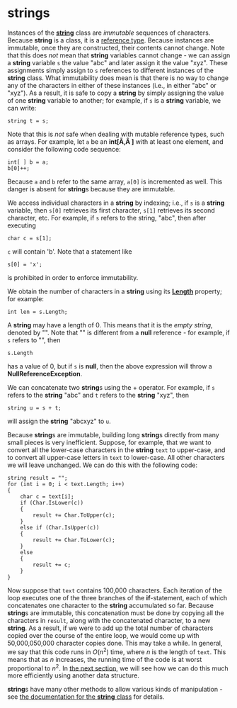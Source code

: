 # strings

Instances of the
[**string**](http://msdn.microsoft.com/en-us/library/system.string\(v=vs.110\).aspx)
class are *immutable* sequences of characters. Because **string** is a
class, it is a [reference
type](/~rhowell/DataStructures/redirect/reference-value). Because
instances are immutable, once they are constructed, their contents
cannot change. Note that this does *not* mean that **string** variables
cannot change - we can assign a **string** variable `s` the value "abc"
and later assign it the value "xyz". These assignments simply assign to
`s` references to different instances of the **string** class. What
immutability does mean is that there is no way to change any of the
characters in either of these instances (i.e., in either "abc" or
"xyz"). As a result, it is safe to copy a **string** by simply assigning
the value of one **string** variable to another; for example, if `s` is
a **string** variable, we can write:

    string t = s;

Note that this is *not* safe when dealing with mutable reference types,
such as arrays. For example, let `a` be an **int\[Ã‚Â \]** with at least
one element, and consider the following code sequence:

    int[ ] b = a;
    b[0]++;

Because `a` and `b` refer to the same array, `a[0]` is incremented as
well. This danger is absent for **string**s because they are immutable.

We access individual characters in a **string** by indexing; i.e., if
`s` is a **string** variable, then `s[0]` retrieves its first character,
`s[1]` retrieves its second character, etc. For example, if `s` refers
to the string, "abc", then after executing

    char c = s[1];

`c` will contain 'b'. Note that a statement like

    s[0] = 'x';

is prohibited in order to enforce immutability.

We obtain the number of characters in a **string** using its
[**Length**](http://msdn.microsoft.com/en-us/library/system.string.length\(v=vs.110\).aspx)
property; for example:

    int len = s.Length;

A **string** may have a length of 0. This means that it is the *empty
string*, denoted by "". Note that "" is different from a **null**
reference - for example, if `s` refers to "", then

    s.Length

has a value of 0, but if `s` is **null**, then the above expression will
throw a **NullReferenceException**.

We can concatenate two **string**s using the + operator. For example, if
`s` refers to the **string** "abc" and `t` refers to the **string**
"xyz", then

    string u = s + t;

will assign the **string** "abcxyz" to `u`.

Because **string**s are immutable, building long **string**s directly
from many small pieces is very inefficient. Suppose, for example, that
we want to convert all the lower-case characters in the **string**
`text` to upper-case, and to convert all upper-case letters in `text` to
lower-case. All other characters we will leave unchanged. We can do this
with the following code:

    string result = "";
    for (int i = 0; i < text.Length; i++)
    {
        char c = text[i];
        if (Char.IsLower(c))
        {
            result += Char.ToUpper(c);
        }
        else if (Char.IsUpper(c))
        {
            result += Char.ToLower(c);
        }
        else
        {
            result += c;
        }
    }

Now suppose that `text` contains 100,000 characters. Each iteration of
the loop executes one of the three branches of the **if**-statement,
each of which concatenates one character to the **string** accumulated
so far. Because **string**s are immutable, this concatenation must be
done by copying all the characters in `result`, along with the
concatenated character, to a new **string**. As a result, if we were to
add up the total number of characters copied over the course of the
entire loop, we would come up with 50,000,050,000 character copies done.
This may take a while. In general, we say that this code runs in
*O*(*n*<sup>2</sup>) time, where *n* is the length of `text`. This means
that as *n* increases, the running time of the code is at worst
proportional to *n*<sup>2</sup>. In [the next
section](/~rhowell/DataStructures/redirect/stringbuilders), we will see
how we can do this much more efficiently using another data structure.

**string**s have many other methods to allow various kinds of
manipulation - see [the documentation for the **string**
class](http://msdn.microsoft.com/en-us/library/system.string\(v=vs.110\).aspx)
for details.
